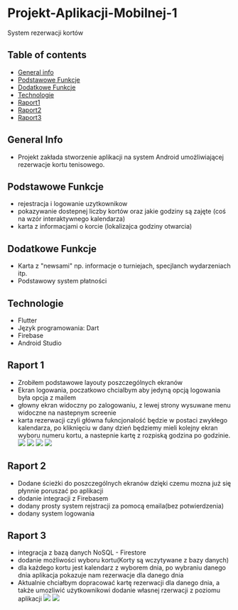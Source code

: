 # Projekt-Aplikacji-Mobilnej-1
System rezerwacji kortów


## Table of contents
* [General info](#general-info)
* [Podstawowe Funkcje](#podstawowe-funkcje)
* [Dodatkowe Funkcje](#dodatkowe-funkcje)
* [Technologie](#technologie)
* [Raport1](#raport-1)
* [Raport2](#raport-2)
* [Raport3](#raport-3)

## General Info
* Projekt zakłada stworzenie aplikacji na system Android umożliwiającej rezerwacje kortu tenisowego.


## Podstawowe Funkcje
* rejestracja i logowanie uzytkownikow
* pokazywanie dostepnej liczby kortów oraz jakie godziny są zajęte (coś na wzór interaktywnego kalendarza)
* karta z informacjami o korcie (lokalizajca godziny otwarcia)

## Dodatkowe Funkcje
* Karta z "newsami" np. informacje o turniejach, specjlanch wydarzeniach itp.
* Podstawowy system płatności


## Technologie
* Flutter
* Język programowania: Dart
* Firebase
* Android Studio
	
## Raport 1
* Zrobiłem podstawowe layouty poszczególnych ekranów
* Ekran logowania, poczatkowo chcialbym aby jedyną opcją logowania była opcja z mailem
* głowny ekran widoczny po zalogowaniu, z lewej strony wysuwane menu widoczne na nastepnym screenie
* karta rezerwacji czyli główna fukncjonalość będzie w postaci zwykłego kalendarza, po kliknięciu w dany dzień będziemy mieli kolejny ekran wyboru numeru kortu, a nastepnie kartę z rozpiską godzina po godzinie.
![](login_screen.png)
![](main_screen.png)
![](main_2_screen.png)
![](reservation_screen.png)

## Raport 2
* Dodane ścieżki do poszczególnych ekranów dzięki czemu mozna już się płynnie poruszać po aplikacji
* dodanie integracji z Firebasem
* dodany prosty system rejstracji za pomocą emaila(bez potwierdzenia)
* dodany system logowania


## Raport 3
* integracja z bazą danych NoSQL - Firestore
* dodanie możliwości wyboru kortu(Korty są wczytywane z bazy danych)
* dla każdego kortu jest kalendarz z wyborem dnia, po wybraniu danego dnia aplikacja pokazuje nam rezerwacje dla danego dnia
* Aktualnie chciałbym dopracować kartę rezerwacji dla danego dnia, a także umozliwić użytkownikowi dodanie własnej rzerwacji z poziomu aplikacji
![](court_screen.png)
![](day_screen.png)




